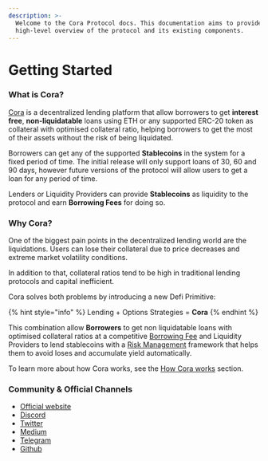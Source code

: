 ```yaml
---
description: >-
  Welcome to the Cora Protocol docs. This documentation aims to provide a
  high-level overview of the protocol and its existing components.
---
```


# Getting Started

### **What is Cora?**

[Cora](https://www.cora.money) is a decentralized lending platform that allow borrowers to get **interest free**, **non-liquidatable** loans using ETH or any supported ERC-20 token as collateral with optimised collateral ratio, helping borrowers to get the most of their assets without the risk of being liquidated.

Borrowers can get any of the supported **Stablecoins** in the system for a fixed period of time. The initial release will only support loans of 30, 60 and 90 days, however future versions of the protocol will allow users to get a loan for any period of time.

Lenders or Liquidity Providers can provide **Stablecoins** as liquidity to the protocol and earn **Borrowing Fees** for doing so.&#x20;

### **Why Cora?**

One of the biggest pain points in the decentralized lending world are the liquidations. Users can lose their collateral due to price decreases and extreme market volatility conditions.&#x20;

In addition to that, collateral ratios tend to be high in traditional lending protocols and capital inefficient.&#x20;

Cora solves both problems by introducing a new Defi Primitive:

{% hint style="info" %}
Lending + Options Strategies = **Cora**
{% endhint %}

This combination allow **Borrowers** to get non liquidatable loans with optimised collateral ratios at a competitive [Borrowing Fee](protocol-concepts/borrowing-fees.md) and Liquidity Providers to lend stablecoins with a [Risk Management](protocol-concepts/risk-management.md) framework that helps them to avoid loses and accumulate yield automatically.

To learn more about how Cora works, see the [How Cora works](protocol-concepts/how-cora-works.md) section.

### Community & Official Channels <a href="#community-and-official-channels" id="community-and-official-channels"></a>

* [Official website](https://cora.money)
* [Discord](https://discord.gg/f2CBcXe3cv)
* [Twitter](https://twitter.com/CoraProtocol)
* [Medium](https://cora-protocol.medium.com)
* [Telegram](https://t.me/cora-protocol)
* [Github](https://github.com/cora-protocol)

​
